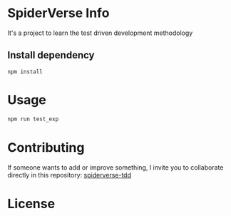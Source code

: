 # SpiderVerse Info

It's a project to learn the test driven development methodology

## Install dependency

```
npm install 
```

# Usage

```bash
npm run test_exp
```

# Contributing
If someone wants to add or improve something, I invite you to collaborate directly in this repository: [spiderverse-tdd](https://github.com/GustavoLira-ChE/spiderverse-tdd)

# License
